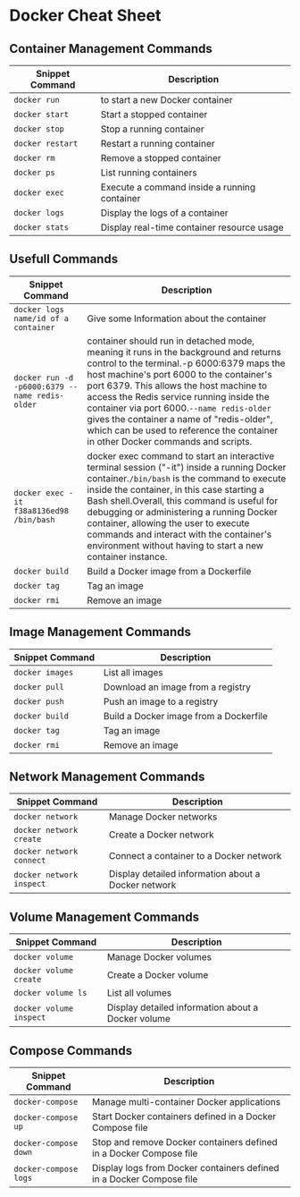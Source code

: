 # Docker Cheat Sheet

## Container Management Commands

| Snippet Command | Description |
| --- | --- |
| `docker run` | to start a new Docker container |
| `docker start` | Start a stopped container |
| `docker stop` | Stop a running container |
| `docker restart` | Restart a running container |
| `docker rm` | Remove a stopped container |
| `docker ps` | List running containers |
| `docker exec` | Execute a command inside a running container |
| `docker logs` | Display the logs of a container |
| `docker stats` | Display real-time container resource usage |

## Usefull Commands

| Snippet Command | Description |
| --- | --- |
| `docker logs name/id of a container` | Give some Information about the container |
| `docker run -d -p6000:6379 --name redis-older` |container should run in detached mode, meaning it runs in the background and returns control to the terminal.-p 6000:6379 maps the host machine's port 6000 to the container's port 6379. This allows the host machine to access the Redis service running inside the container via port 6000.`--name redis-older` gives the container a name of "redis-older", which can be used to reference the container in other Docker commands and scripts. |
| `docker exec -it f38a8136ed98 /bin/bash` | docker exec command to start an interactive terminal session ("-it") inside a running Docker container.`/bin/bash` is the command to execute inside the container, in this case starting a Bash shell.Overall, this command is useful for debugging or administering a running Docker container, allowing the user to execute commands and interact with the container's environment without having to start a new container instance.  |
| `docker build` | Build a Docker image from a Dockerfile |
| `docker tag` | Tag an image |
| `docker rmi` | Remove an image |


## Image Management Commands

| Snippet Command | Description |
| --- | --- |
| `docker images` | List all images |
| `docker pull` | Download an image from a registry |
| `docker push` | Push an image to a registry |
| `docker build` | Build a Docker image from a Dockerfile |
| `docker tag` | Tag an image |
| `docker rmi` | Remove an image |


## Network Management Commands

| Snippet Command | Description |
| --- | --- |
| `docker network` | Manage Docker networks |
| `docker network create` | Create a Docker network |
| `docker network connect` | Connect a container to a Docker network |
| `docker network inspect` | Display detailed information about a Docker network |
## Volume Management Commands

| Snippet Command | Description |
| --- | --- |
| `docker volume` | Manage Docker volumes |
| `docker volume create` | Create a Docker volume |
| `docker volume ls` | List all volumes |
| `docker volume inspect` | Display detailed information about a Docker volume |

## Compose Commands

| Snippet Command | Description |
| --- | --- |
| `docker-compose` | Manage multi-container Docker applications |
| `docker-compose up` | Start Docker containers defined in a Docker Compose file |
| `docker-compose down` | Stop and remove Docker containers defined in a Docker Compose file |
| `docker-compose logs` | Display logs from Docker containers defined in a Docker Compose file |

